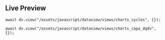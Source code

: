 ## Live Preview

```dataviewjs
await dv.view("/assets/javascript/dataview/views/charts_cycles", {});
```

```dataviewjs
await dv.view("/assets/javascript/dataview/views/charts_capa_dqdv", {});
```
